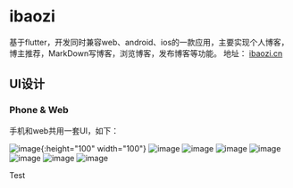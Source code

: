 # ibaozi

基于flutter，开发同时兼容web、android、ios的一款应用，主要实现个人博客，博主推荐，MarkDown写博客，浏览博客，发布博客等功能。
地址：
[ibaozi.cn](ibaozi.cn) 

## UI设计

### Phone & Web 
手机和web共用一套UI，如下：

![image](https://github.com/Papeone/ibaozi/raw/dev/file/account.jpeg){:height="100" width="100"}
![image](https://github.com/Papeone/ibaozi/raw/dev/file/any.jpeg)
![image](https://github.com/Papeone/ibaozi/raw/dev/file/any-web.jpg)
![image](https://github.com/Papeone/ibaozi/raw/dev/file/blog.jpeg)
![image](https://github.com/Papeone/ibaozi/raw/dev/file/marco.jpg)
![image](https://github.com/Papeone/ibaozi/raw/dev/file/marco-web.jpg)
![image](https://github.com/Papeone/ibaozi/raw/dev/file/xiaozhang.jpeg)
![image](https://github.com/Papeone/ibaozi/raw/dev/file/xiaozhang-web.jpg)


Test
